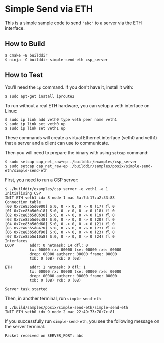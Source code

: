 # Simple Send via ETH

This is a simple sample code to send `"abc"` to a server via the
ETH interface.

## How to Build

```
$ cmake -B builddir
$ ninja -C builddir simple-send-eth csp_server
```

## How to Test

You’ll need the `ip` command. If you don't have it, install it with:

```
$ sudo apt-get install iproute2
```

To run without a real ETH hardware, you can setup a veth interface
on Linux:

```
$ sudo ip link add veth0 type veth peer name veth1
$ sudo ip link set veth0 up
$ sudo ip link set veth1 up
```

These commands will create a virtual Ethernet interface (veth0 and veth1) that a server and a client can use to communicate.

Then you will need to prepare the binary with using `setcap` command:

```
$ sudo setcap cap_net_raw+ep ./builddir/examples/csp_server
$ sudo setcap cap_net_raw+ep ./builddir/samples/posix/simple-send-eth/simple-send-eth

```

First, you need to run a CSP server:

```
$ ./builddir/examples/csp_server -e veth1 -a 1
Initialising CSP
INIT ETH veth1 idx 8 node 1 mac 5a:7d:17:a2:33:88
Connection table
[00 0x7ce83b5d0900] S:0, 0 -> 0, 0 -> 0 (17) fl 0
[01 0x7ce83b5d0a18] S:0, 0 -> 0, 0 -> 0 (18) fl 0
[02 0x7ce83b5d0b30] S:0, 0 -> 0, 0 -> 0 (19) fl 0
[03 0x7ce83b5d0c48] S:0, 0 -> 0, 0 -> 0 (20) fl 0
[04 0x7ce83b5d0d60] S:0, 0 -> 0, 0 -> 0 (21) fl 0
[05 0x7ce83b5d0e78] S:0, 0 -> 0, 0 -> 0 (22) fl 0
[06 0x7ce83b5d0f90] S:0, 0 -> 0, 0 -> 0 (23) fl 0
[07 0x7ce83b5d10a8] S:0, 0 -> 0, 0 -> 0 (24) fl 0
Interfaces
LOOP       addr: 0 netmask: 14 dfl: 0
           tx: 00000 rx: 00000 txe: 00000 rxe: 00000
           drop: 00000 autherr: 00000 frame: 00000
           txb: 0 (0B) rxb: 0 (0B) 

ETH        addr: 1 netmask: 0 dfl: 1
           tx: 00000 rx: 00000 txe: 00000 rxe: 00000
           drop: 00000 autherr: 00000 frame: 00000
           txb: 0 (0B) rxb: 0 (0B) 

Server task started
```

Then, in another terminal, run `simple-send-eth`

```
$ ./build/samples/posix/simple-send-eth/simple-send-eth
INIT ETH veth0 idx 9 node 2 mac 22:49:73:70:7c:81
```

If you successfully run `simple-send-eth`, you see the following
message on the server terminal.

```
Packet received on SERVER_PORT: abc
```
